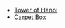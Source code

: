 - [Tower of Hanoi](https://github.com/shamnad-sherief/java-challenge/blob/main/src/excercise/recursion/TowerOfHanoi.java)
- [Carpet Box](https://github.com/shamnad-sherief/java-challenge/blob/main/src/excercise/recursion/CarpetBox.java)
